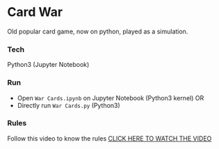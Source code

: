 # Card War
Old popular card game, now on python, played as a simulation.


### Tech
Python3 (Jupyter Notebook)

### Run
- Open ```War Cards.ipynb``` on Jupyter Notebook (Python3 kernel) OR
- Directly run ```War Cards.py``` (Python3)

### Rules

Follow this video to know the rules
 [CLICK HERE TO WATCH THE VIDEO](https://www.youtube.com/watch?v=yX-jOVer758) 


